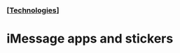### [[Technologies](./translated-human-interface-guidelines-markdown/technologies.md)]  
  
# **iMessage apps and stickers**  


